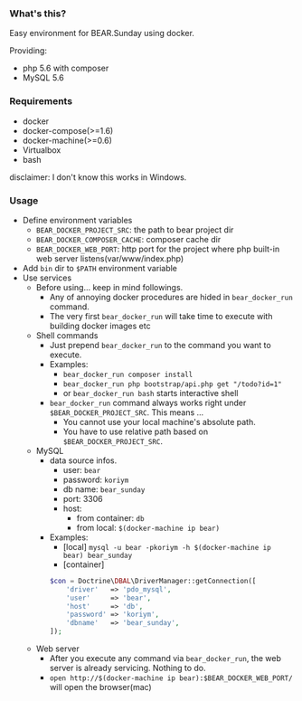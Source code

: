 ### What's this?

Easy environment for BEAR.Sunday using docker.

Providing:
  - php 5.6 with composer
  - MySQL 5.6

### Requirements

* docker
* docker-compose(>=1.6)
* docker-machine(>=0.6)
* Virtualbox
* bash

disclaimer: I don't know this works in Windows.


### Usage

* Define environment variables
  * `BEAR_DOCKER_PROJECT_SRC`: the path to bear project dir
  * `BEAR_DOCKER_COMPOSER_CACHE`: composer cache dir
  * `BEAR_DOCKER_WEB_PORT`: http port for the project where php built-in web server listens(var/www/index.php)
* Add `bin` dir to `$PATH` environment variable  
* Use services
  * Before using... keep in mind followings.
    * Any of annoying docker procedures are hided in  `bear_docker_run` command.
    * The very first `bear_docker_run` will take time to execute with building docker images etc
  * Shell commands
    * Just prepend `bear_docker_run` to the command you want to execute.
    * Examples:
      * `bear_docker_run composer install`
      * `bear_docker_run php bootstrap/api.php get "/todo?id=1"`
      * or `bear_docker_run bash` starts interactive shell
    * `bear_docker_run` command always works right under `$BEAR_DOCKER_PROJECT_SRC`. This means ...
      * You cannot use your local machine's absolute path.
      * You have to use relative path based on `$BEAR_DOCKER_PROJECT_SRC`.
  * MySQL
    * data source infos.
      * user: `bear`
      * password: `koriym`
      * db name: `bear_sunday`
      * port: 3306
      * host:
        * from container: `db`
        * from local: `$(docker-machine ip bear)`
    * Examples:
      * [local] `mysql -u bear -pkoriym -h $(docker-machine ip bear) bear_sunday`
      * [container]
      ```php
      $con = Doctrine\DBAL\DriverManager::getConnection([
          'driver'   => 'pdo_mysql',
          'user'     => 'bear',
          'host'     => 'db',
          'password' => 'koriym',
          'dbname'   => 'bear_sunday',
      ]);
      ```
  * Web server
    * After you execute any command via `bear_docker_run`, the web server is already servicing. Nothing to do.
    * `open http://$(docker-machine ip bear):$BEAR_DOCKER_WEB_PORT/` will open the browser(mac)
